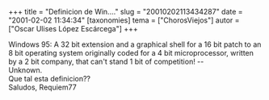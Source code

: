 +++
title = "Definicion de Win...."
slug = "20010202113434287"
date = "2001-02-02 11:34:34"
[taxonomies]
tema = ["ChorosViejos"]
autor = ["Oscar Ulises López Escárcega"]
+++

Windows 95: A 32 bit extension and a graphical shell for a 16 bit patch
to an 8 bit operating system originally coded for a 4 bit
microprocessor, written by a 2 bit company, that can't stand 1 bit of
competition! --  
Unknown.  
Que tal esta definicion??  
Saludos, Requiem77

